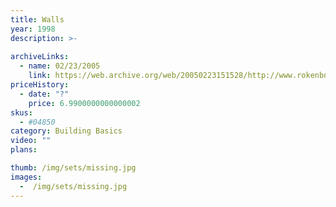 ```yaml
---
title: Walls
year: 1998
description: >-
  
archiveLinks:
  - name: 02/23/2005
    link: https://web.archive.org/web/20050223151528/http://www.rokenbok.com/catalog/pd_bb_walls.html
priceHistory:
  - date: "?"
    price: 6.9900000000000002
skus:
  - #04850
category: Building Basics
video: ""
plans:

thumb: /img/sets/missing.jpg
images:
  -  /img/sets/missing.jpg
---
```

